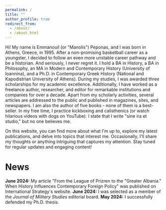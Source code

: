 ```yaml
---
permalink: /
title: ""
author_profile: true
redirect_from: 
  - /about/
  - /about.html
---
```

Hi! My name is Emmanouil (or "Manolis") Peponas, and I was born in Athens, Greece, in 1995. After a non-promising basketball career as a youngster, I decided to follow an even more unstable career pathway and be a historian. And seriously, I never regret it. 
I hold a BA in History, a BA in Philosophy, an MA in Modern and Contemporary History (University of Ioannina), and a Ph.D. in Contemporary Greek History (National and Kapodistrian University of Athens). During my studies, I was awarded three scholarships for my academic excellence. Additionally, I have worked as a freelance author, researcher, and editor for remarkable institutions and companies for over a decade. Apart from my scholarly activities, several articles are addressed to the public and published in magazines, sites, and newspapers. I am also the author of five books - none of them is a best-seller.
In my free time, I practice kickboxing and calisthenics (or watch hilarious videos with dogs on YouTube). 
I state that I write "sine ira et studio," but no one believes me.  

On this website, you can find more about what I'm up to, explore my latest publications, and delve into topics that interest me. Occasionally, I'll share my thoughts or anything intriguing that captures my attention. Stay tuned for regular updates and engaging content! 


News
======
**June 2024:** My article "From the League of Prizren to the "Greater Albania." When History Influences Contemporary Foreign Policy" was published on International Strategy's website.
**June 2024:** I was selected as a member of the _Journal of Military Studies_ editorial board.
**May 2024:** I successfully defended my Ph.D. thesis.